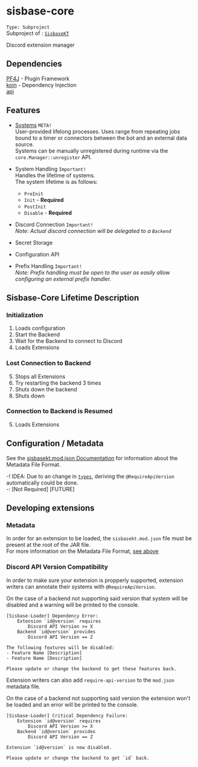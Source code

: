 # sisbase-core
`Type: Subproject`  
Subproject of : [`SisbaseKT`](../sisbasekt.md)

Discord extension manager

## Dependencies
[PF4J](https://github.com/pf4j/pf4j) - Plugin Framework   
[koin](https://github.com/InsertKoinIO/koin) - Dependency Injection  
[api](api.md)  

## Features

- [Systems](core/systems.md) `META!`  
  User-provided lifelong processes. Uses range from repeating jobs bound to a timer or connectors between the bot and an external data source.  
  Systems can be manually unregistered during runtime via the `core.Manager::unregister` API.  
  
- System Handling `Important!`  
  Handles the lifetime of systems.  
  The system lifetime is as follows:  
  - `PreInit`
  - `Init` - **Required** 
  - `PostInit`
  - `Disable` - **Required**  

- Discord Connection `Important!`  
*Note: Actual discord connection will be delegated to a `Backend`*  
- Secret Storage
- Configuration API
- Prefix Handling `Important!`  
*Note: Prefix handling must be open to the user as easily allow configuring an external prefix handler.*  

## Sisbase-Core Lifetime Description

### Initialization

1. Loads configuration
2. Start the Backend
3. Wait for the Backend to connect to Discord
4. Loads Extensions

### Lost Connection to Backend

5. Stops all Extensions
6. Try restarting the backend 3 times
7. Shuts down the backend
8. Shuts down

### Connection to Backend is Resumed

5. Loads Extensions

## Configuration / Metadata

See the [sisbasekt.mod.json Documentation](./mod_json.md) for information about the Metadata File Format.  

-! IDEA: Due to an change in [`types`](types.md), deriving the `@RequireApiVersion` automatically could be done.  
-: [Not Required] [FUTURE] 

## Developing extensions

### Metadata
In order for an extension to be loaded, the `sisbasekt.mod.json` file must be present at the root of the JAR file.  
For more information on the Metadata File Format, [see above](core.md#configuration--metadata)  

### Discord API Version Compatibility

In order to make sure your extension is propperly supported, extension writers can annotate their systems with `@RequireApiVersion`.  

On the case of a backend not supporting said version that system will be disabled and a warning will be printed to the console.  

```
[Sisbase-Loader] Dependency Error:
	Extension `id@version` requires
		Discord API Version >= X
	Backend `id@version` provides
		Discord API Version == Z

The following features will be disabled:
- Feature Name [Description]
- Feature Name [Description]

Please update or change the backend to get these features back.
```

Extension writers can also add `require-api-version` to the `mod.json` metadata file.  

On the case of a backend not supporting said version the extension won't be loaded and an error will be printed to the console.  

```
[Sisbase-Loader] Critical Dependency Failure:
	Extension `id@version` requires
		Discord API Version >= X
	Backend `id@version` provides
		Discord API Version == Z

Extension `id@version` is now disabled.

Please update or change the backend to get `id` back.
```

